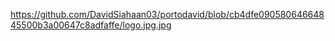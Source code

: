 https://github.com/DavidSiahaan03/portodavid/blob/cb4dfe09058064664845500b3a00647c8adfaffe/logo.jpg.jpg
